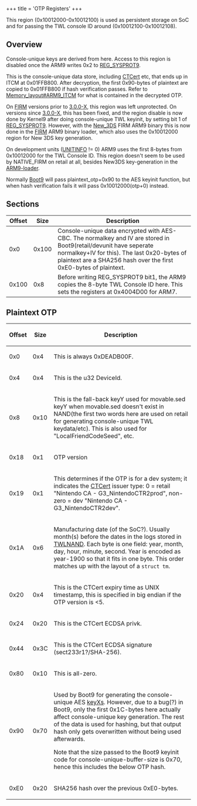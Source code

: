 +++
title = 'OTP Registers'
+++

This region (0x10012000-0x10012100) is used as persistent storage on SoC
and for passing the TWL console ID around (0x10012100-0x10012108).

## Overview

Console-unique keys are derived from here. Access to this region is
disabled once the ARM9 writes 0x2 to [REG_SYSPROT9](CONFIG "wikilink").

This is the console-unique data store, including
[CTCert](CTCert "wikilink") etc, that ends up in ITCM at 0x01FFB800.
After decryption, the first 0x90-bytes of plaintext are copied to
0x01FFB800 if hash verification passes. Refer to
[Memory_layout#ARM9_ITCM](Memory_layout#ARM9_ITCM "wikilink") for what
is contained in the decrypted OTP.

On [FIRM](FIRM "wikilink") versions prior to
[3.0.0-X](3.0.0-6 "wikilink"), this region was left unprotected. On
versions since [3.0.0-X](3.0.0-6 "wikilink"), this has been fixed, and
the region disable is now done by Kernel9 after doing console-unique TWL
keyinit, by setting bit 1 of [REG_SYSPROT9](CONFIG "wikilink"). However,
with the [New_3DS](New_3DS "wikilink") FIRM ARM9 binary this is now done
in the [FIRM](FIRM "wikilink") ARM9 binary loader, which also uses the
0x10012000 region for New 3DS key generation.

On development units ([UNITINFO](CONFIG "wikilink") != 0) ARM9 uses the
first 8-bytes from 0x10012000 for the TWL Console ID. This region
doesn't seem to be used by NATIVE_FIRM on retail at all, besides New3DS
key-generation in the [ARM9-loader](FIRM "wikilink").

Normally [Boot9](Bootloader "wikilink") will pass plaintext_otp+0x90 to
the AES keyinit function, but when hash verification fails it will pass
0x10012000(otp+0) instead.

## Sections

| Offset | Size  | Description                                                                                                                                                                                                                          |
|--------|-------|--------------------------------------------------------------------------------------------------------------------------------------------------------------------------------------------------------------------------------------|
| 0x0    | 0x100 | Console-unique data encrypted with AES-CBC. The normalkey and IV are stored in Boot9(retail/devunit have seperate normalkey+IV for this). The last 0x20-bytes of plaintext are a SHA256 hash over the first 0xE0-bytes of plaintext. |
| 0x100  | 0x8   | Before writing REG_SYSPROT9 bit1, the ARM9 copies the 8-byte TWL Console ID here. This sets the registers at 0x4004D00 for ARM7.                                                                                                     |

## Plaintext OTP

<table>
<thead>
<tr class="header">
<th><p>Offset</p></th>
<th><p>Size</p></th>
<th><p>Description</p></th>
</tr>
</thead>
<tbody>
<tr class="odd">
<td><p>0x0</p></td>
<td><p>0x4</p></td>
<td><p>This is always 0xDEADB00F.</p></td>
</tr>
<tr class="even">
<td><p>0x4</p></td>
<td><p>0x4</p></td>
<td><p>This is the u32 DeviceId.</p></td>
</tr>
<tr class="odd">
<td><p>0x8</p></td>
<td><p>0x10</p></td>
<td><p>This is the fall-back keyY used for movable.sed keyY when
movable.sed doesn't exist in NAND(the first two words here are used on
retail for generating console-unique TWL keydata/etc). This is also used
for "LocalFriendCodeSeed", etc.</p></td>
</tr>
<tr class="even">
<td><p>0x18</p></td>
<td><p>0x1</p></td>
<td><p>OTP version</p></td>
</tr>
<tr class="odd">
<td><p>0x19</p></td>
<td><p>0x1</p></td>
<td><p>This determines if the OTP is for a dev system; it indicates the
<a href="CTCert" title="wikilink">CTCert</a> issuer type: 0 = retail
"Nintendo CA - G3_NintendoCTR2prod", non-zero = dev "Nintendo CA -
G3_NintendoCTR2dev".</p></td>
</tr>
<tr class="even">
<td><p>0x1A</p></td>
<td><p>0x6</p></td>
<td><p>Manufacturing date (of the SoC?). Usually month(s) before the
dates in the logs stored in <a href="Flash_Filesystem"
title="wikilink">TWLNAND</a>. Each byte is one field: year, month, day,
hour, minute, second. Year is encoded as year-1900 so that it fits in
one byte. This order matches up with the layout of a
<code>struct tm</code>.</p></td>
</tr>
<tr class="odd">
<td><p>0x20</p></td>
<td><p>0x4</p></td>
<td><p>This is the CTCert expiry time as UNIX timestamp, this is
specified in big endian if the OTP version is &lt;5.</p></td>
</tr>
<tr class="even">
<td><p>0x24</p></td>
<td><p>0x20</p></td>
<td><p>This is the CTCert ECDSA privk.</p></td>
</tr>
<tr class="odd">
<td><p>0x44</p></td>
<td><p>0x3C</p></td>
<td><p>This is the CTCert ECDSA signature (sect233r1?/SHA-256).</p></td>
</tr>
<tr class="even">
<td><p>0x80</p></td>
<td><p>0x10</p></td>
<td><p>This is all-zero.</p></td>
</tr>
<tr class="odd">
<td><p>0x90</p></td>
<td><p>0x70</p></td>
<td><p>Used by Boot9 for generating the console-unique AES <a
href="AES_Registers" title="wikilink">keyXs</a>. However, due to a
bug(?) in Boot9, only the first 0x1C-bytes here actually affect
console-unique key generation. The rest of the data is used for hashing,
but that output hash only gets overwritten without being used
afterwards.</p>
<p>Note that the size passed to the Boot9 keyinit code for
console-unique-buffer-size is 0x70, hence this includes the below OTP
hash.</p></td>
</tr>
<tr class="even">
<td><p>0xE0</p></td>
<td><p>0x20</p></td>
<td><p>SHA256 hash over the previous 0xE0-bytes.</p></td>
</tr>
</tbody>
</table>